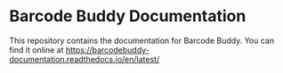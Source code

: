 # Barcode Buddy Documentation
This repository contains the documentation for Barcode Buddy. You can find it online at https://barcodebuddy-documentation.readthedocs.io/en/latest/

